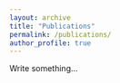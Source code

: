 ```yaml
---
layout: archive
title: "Publications"
permalink: /publications/
author_profile: true
---
```


Write something...
